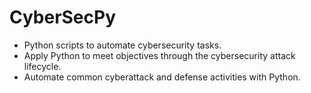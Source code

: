 # CyberSecPy

- Python scripts to automate cybersecurity tasks.
- Apply Python to meet objectives through the cybersecurity attack lifecycle.
- Automate common cyberattack and defense activities with Python.
